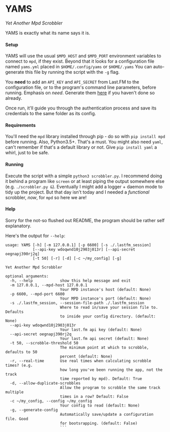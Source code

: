 YAMS
====

*Yet Another Mpd Scrobbler*

YAMS is exactly what its name says it is.

#### Setup

YAMS will use the usual `$MPD_HOST` and `$MPD_PORT` environment variables to connect to `mpd`, if they exist.
Beyond that it looks for a configuration file named `yams.yml` placed in `$HOME/.config/yams` or `$HOME/.yams`
You can auto-generate this file by running the script with the `-g` flag.

You **need** to add an `API_KEY` and `API_SECRET` from Last.FM to the configuration file, or to the program's command line parameters, before running. Emphasis on *need*. Generate them [here](https://www.last.fm/api/account/create) if you haven't done so already.

Once run, it'll guide you through the authentication process and save its credentials to the same folder as its config.

#### Requirements

You'll need the `mpd` library installed through pip - do so with `pip install mpd` before running.
Also, Python3.5+. That's a must.
You might also need `yaml`, can't remember if that's a default library or not. Give `pip install yaml` a whirl, just to be safe.

#### Running

Execute the script with a simple `python3 scrobbler.py`. I recommend doing it behind a program like `screen` or at least piping the output somewhere else (e.g. `./scrobbler.py &`). Eventually I might add a logger + daemon mode to tidy up the project. But that day isn't today and I needed a _functional_ scrobbler, _now_, for `mpd` so here we are!

#### Help

Sorry for the not-so flushed out README, the program should be rather self explanatory.

Here's the output for `--help`:

```
usage: YAMS [-h] [-m 127.0.0.1] [-p 6600] [-s ./.lastfm_session]
            [--api-key wdoqwnd10j2903j013r] [--api-secret oegnapj390rj2q]
            [-t 50] [-r] [-d] [-c ~/my_config] [-g]

Yet Another Mpd Scrobbler

optional arguments:
  -h, --help            show this help message and exit
  -m 127.0.0.1, --mpd-host 127.0.0.1
                        Your MPD instance's host (default: None)
  -p 6600, --mpd-port 6600
                        Your MPD instance's port (default: None)
  -s ./.lastfm_session, --session-file-path ./.lastfm_session
                        Where to read in/save your session file to. Defaults
                        to inside your config directory. (default: None)
  --api-key wdoqwnd10j2903j013r
                        Your last.fm api key (default: None)
  --api-secret oegnapj390rj2q
                        Your last.fm api secret (default: None)
  -t 50, --scrobble-threshold 50
                        The minimum point at which to scrobble, defaults to 50
                        percent (default: None)
  -r, --real-time       Use real times when calculating scrobble times? (e.g.
                        how long you've been running the app, not the track
                        time reported by mpd). Default: True
  -d, --allow-duplicate-scrobbles
                        Allow the program to scrobble the same track multiple
                        times in a row? Default: False
  -c ~/my_config, --config ~/my_config
                        Your config to read (default: None)
  -g, --generate-config
                        Automatically save/update a configuration file. Good
                        for bootsrapping. (default: False)
                        ```
